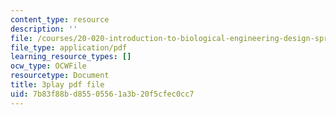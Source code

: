```yaml
---
content_type: resource
description: ''
file: /courses/20-020-introduction-to-biological-engineering-design-spring-2009/7b83f88bd85505561a3b20f5cfec0cc7_o1bk4otKZw8.pdf
file_type: application/pdf
learning_resource_types: []
ocw_type: OCWFile
resourcetype: Document
title: 3play pdf file
uid: 7b83f88b-d855-0556-1a3b-20f5cfec0cc7
---
```

